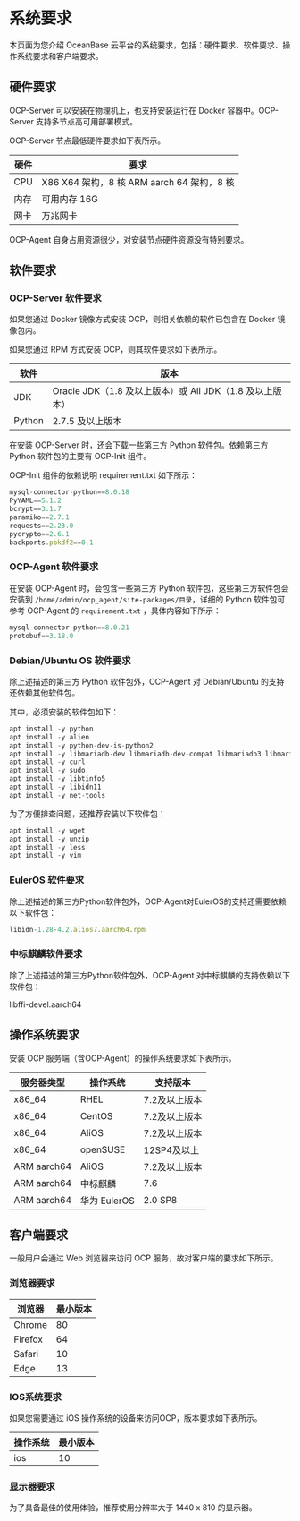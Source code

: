 # 系统要求

本​页面为您介绍 OceanBase 云平台的系统要求，包括：硬件要求、软件要求、操作系统要求和客户端要求。

## 硬件要求

OCP-Server 可以安装在物理机上，也支持安装运行在 Docker 容器中。OCP-Server 支持多节点高可用部署模式。

OCP-Server 节点最低硬件要求如下表所示。

| **硬件** |                       **要求**                        |
|--------|-----------------------------------------------------|
| CPU    | X86 X64 架构，8 核  ARM aarch 64 架构，8 核 |
| 内存     | 可用内存 16G                                            |
| 网卡     | 万兆网卡                                                |

OCP-Agent 自身占用资源很少，对安装节点硬件资源没有特别要求。

## 软件要求

### OCP-Server 软件要求

如果您通过 Docker 镜像方式安装 OCP，则相关依赖的软件已包含在 Docker 镜像包内。

如果您通过 RPM 方式安装 OCP，则其软件要求如下表所示。

| **软件** |                  **版本**                   |
|--------|-------------------------------------------|
| JDK    | Oracle JDK（1.8 及以上版本）或 Ali JDK（1.8 及以上版本） |
| Python | 2.7.5 及以上版本                               |

在安装 OCP-Server 时，还会下载一些第三方 Python 软件包。依赖第三方 Python 软件包的主要有 OCP-Init 组件。

OCP-Init 组件的依赖说明 requirement.txt 如下所示：

```javascript
mysql-connector-python==8.0.18 
PyYAML==5.1.2 
bcrypt==3.1.7 
paramiko==2.7.1 
requests==2.23.0 
pycrypto==2.6.1 
backports.pbkdf2==0.1
```

### OCP-Agent 软件要求

在安装 OCP-Agent 时，会包含一些第三方 Python 软件包，这些第三方软件包会安装到 `/home/admin/ocp_agent/site-packages/目录`，详细的 Python 软件包可参考 OCP-Agent 的 `requirement.txt` ，具体内容如下所示：

```javascript
mysql-connector-python==8.0.21
protobuf==3.18.0
```

### Debian/Ubuntu OS 软件要求

除上述描述的第三方 Python 软件包外，OCP-Agent 对 Debian/Ubuntu 的支持还依赖其他软件包。

其中，必须安装的软件包如下：

```javascript
apt install -y python
apt install -y alien
apt install -y python-dev-is-python2
apt install -y libmariadb-dev libmariadb-dev-compat libmariadb3 libmariadbclient-dev mariadb-client mariadb-common
apt install -y curl
apt install -y sudo
apt install -y libtinfo5
apt install -y libidn11
apt install -y net-tools
```

为了方便排查问题，还推荐安装以下软件包：

```javascript
apt install -y wget
apt install -y unzip
apt install -y less
apt install -y vim
```

### EulerOS 软件要求

除上述描述的第三方Python软件包外，OCP-Agent对EulerOS的支持还需要依赖以下软件包：

```javascript
libidn-1.28-4.2.alios7.aarch64.rpm
```

### 中标麒麟软件要求

除了上述描述的第三方Python软件包外，OCP-Agent 对中标麒麟的支持依赖以下软件包：

libffi-devel.aarch64

## 操作系统要求

安装 OCP 服务端（含OCP-Agent）的操作系统要求如下表所示。

|  **服务器类型**  |  **操作系统**  | **支持版本** |
|-------------|------------|----------|
| x86_64      | RHEL       | 7.2及以上版本 |
| x86_64      | CentOS     | 7.2及以上版本 |
| x86_64      | AliOS      | 7.2及以上版本 |
| x86_64      | openSUSE   | 12SP4及以上 |
| ARM aarch64 | AliOS      | 7.2及以上版本 |
| ARM aarch64 | 中标麒麟       | 7.6      |
| ARM aarch64 | 华为 EulerOS | 2.0 SP8  |

## 客户端要求

一般用户会通过 Web 浏览器来访问 OCP 服务，故对客户端的要求如下所示。

### 浏览器要求

| **浏览器** | **最小版本** |
|---------|----------|
| Chrome  | 80       |
| Firefox | 64       |
| Safari  | 10       |
| Edge    | 13       |

### IOS系统要求

如果您需要通过 iOS 操作系统的设备来访问OCP，版本要求如下表所示。

| **操作系统** | **最小版本** |
|----------|----------|
| ios      | 10       |

### 显示器要求

为了具备最佳的使用体验，推荐使用分辨率大于 1440 x 810 的显示器。
